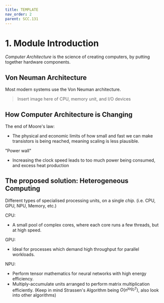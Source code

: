 ```yaml
---
title: TEMPLATE
nav_order: 2
parent: SCC.131
---
```

# 1. Module Introduction

*Computer Architecture* is the science of creating computers, by putting together hardware components.

## Von Neuman Architecture

Most modern systems use the Von Neuman architecture.

> Insert image here of CPU, memory unit, and I/O devices

## How Computer Architecture is Changing

The end of Moore's law:
- The physical and economic limits of how small and fast we can make transistors is being reached, meaning scaling is less plausible.

"Power wall"
- Increasing the clock speed leads to too much power being consumed, and excess heat production

## The proposed solution: Heterogeneous Computing
Different types of specialised processing units, on a single *chip*. (i.e. CPU, GPU, NPU, Memory, etc.)

CPU:
- A small pool of complex cores, where each core runs a few threads, but at high speed.

GPU:
- Ideal for processes which demand high throughput for parallel workloads.

NPU:
- Perform tensor mathematics for neural networks with high energy efficiency.
- Multiply-accumulate units arranged to perform matrix multiplication efficiently. (Keep in mind Strassen's Algorithm being $O(n^{\log_2 7})$, also look into other algorithms)

